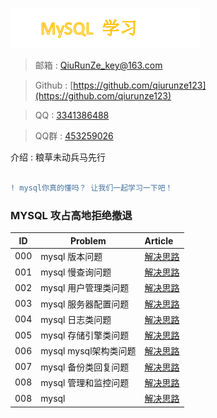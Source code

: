 ![MYSQL 学习 ](https://raw.githubusercontent.com/qiurunze123/imageall/master/mysqlstudy1.png)

> 邮箱 : [QiuRunZe_key@163.com](QiuRunZe_key@163.com)

> Github : [https://github.com/qiurunze123](https://github.com/qiurunze123)

> QQ : [3341386488](3341386488)

> QQ群 : [453259026](453259026) 


介绍 :   粮草未动兵马先行

```diff

! mysql你真的懂吗？ 让我们一起学习一下吧！ 

```
### MYSQL 攻占高地拒绝撤退
  
 | ID | Problem  | Article | 
 | --- | ---   | :--- |
 | 000 |mysql 版本问题 | [解决思路](/docs/mysql000.md) |
 | 001 |mysql 慢查询问题 | [解决思路](/docs/mysql001.md) |
 | 002 |mysql 用户管理类问题 |[解决思路](/docs/mysql002.md)  |
 | 003 |mysql 服务器配置问题 |[解决思路](/docs/mysql003.md)  |
 | 004 |mysql 日志类问题 |[解决思路](/docs/mysql004.md)  |
 | 005 |mysql 存储引擎类问题 |[解决思路](/docs/mysql005.md)  |
 | 006 |mysql mysql架构类问题 |[解决思路](/docs/mysql006.md)  |
 | 007 |mysql 备份类回复问题 |[解决思路](/docs/mysql007.md)  |
 | 008 |mysql 管理和监控问题 |[解决思路](/docs/mysql007.md)  |
 | 008 |mysql  |[解决思路](/docs/mysql007.md)  |

